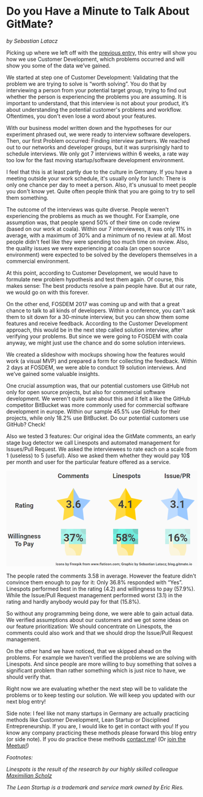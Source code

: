 # Do you Have a Minute to Talk About GitMate?
*by Sebastian Latacz*

Picking up where we left off with the [previous entry](http://blog.gitmate.io/gitmate/2017/02/17/4-Steps-to-GitMate.html), this entry will show you how we use Customer Development, which problems occurred and will show you some of the data we’ve gained.

We started at step one of Customer Development: Validating that the problem we are trying to solve is “worth solving”. You do that by interviewing a person from your potential target group, trying to find out whether the person is experiencing the problems you are assuming. It is important to understand, that this interview is not about your product, it’s about understanding the potential customer's problems and workflow. Oftentimes, you don't even lose a word about your features.

With our business model written down and the hypotheses for our experiment phrased out, we were ready to interview software developers. Then, our first Problem occurred: Finding interview partners. We reached out to our networks and developer groups, but it was surprisingly hard to schedule interviews. We only got 7 interviews within 6 weeks, a rate way too low for the fast moving startup/software development environment.

I feel that this is at least partly due to the culture in Germany. If you have a meeting outside your work schedule, it's usually only for lunch: There is only one chance per day to meet a person. Also, it's unusual to meet people you don't know yet. Quite often people think that you are going to try to sell them something.

The outcome of the interviews was quite diverse. People weren't experiencing the problems as much as we thought. For Example, one assumption was, that people spend 50% of their time on code review (based on our work at coala). Within our 7 interviewees, it was only 11% in average, with a maximum of 30% and a minimum of no review at all. Most people didn't feel like they were spending too much time on review. Also, the quality issues we were experiencing at coala (an open source environment) were expected to be solved by the developers themselves in a commercial environment.

At this point, according to Customer Development, we would have to formulate new problem hypothesis and test them again. Of course, this makes sense: The best products resolve a pain people have. But at our rate, we would go on with this forever.

On the other end, FOSDEM 2017 was coming up and with that a great chance to talk to all kinds of developers. Within a conference, you can't ask them to sit down for a 30-minute interview, but you can show them some features and receive feedback. According to the Customer Development approach, this would be in the next step called solution interview, after verifying your problems. But since we were going to FOSDEM with coala anyway, we might just use the chance and do some solution interviews.

We created a slideshow with mockups showing how the features would work (a visual MVP) and prepared a form for collecting the feedback. Within 2 days at FOSDEM, we were able to conduct 19 solution interviews. And we’ve gained some valuable insights.

One crucial assumption was, that our potential customers use GitHub not only for open source projects, but also for commercial software development. We weren't quite sure about this and it felt a like the GitHub competitor BitBucket was more commonly used for commercial software development in europe. Within our sample 45.5% use GitHub for their projects, while only 18.2% use BitBucket. Do our potential customers use GitHub? Check!

Also we tested 3 features: Our original idea the GitMate comments, an early stage bug detector we call Linespots and automated management for Issues/Pull Request. We asked the interviewees to rate each on a scale from 1 (useless) to 5 (useful). Also we asked them whether they would pay 10$ per month and user for the particular feature offered as a service.

![alt text](https://raw.githubusercontent.com/GitMateIO/GitMateIO.github.io/master/_posts/1703FirstInterviewFindings.png "First GitMate Interview Findings")

The people rated the comments 3.58 in average. However the feature didn't convince them enough to pay for it: Only 36.8% responded with “Yes”. Linespots performed best in the rating (4.2) and willingness to pay (57.9%). While the Issue/Pull Request management performed worst (3.1) in the rating and hardly anybody would pay for that (15.8%).

So without any programming being done, we were able to gain actual data. We verified assumptions about our customers and we got some ideas on our feature prioritization: We should concentrate on Linespots, the comments could also work and that we should drop the Issue/Pull Request management.

On the other hand we have noticed, that we skipped ahead on the problems. For example we haven’t verified the problems we are solving with Linespots. And since people are more willing to buy something that solves a significant problem than rather something which is just nice to have, we should verify that.

Right now we are evaluating whether the next step will be to validate the problems or to keep testing our solution. We will keep you updated with our next blog entry!

Side note: I feel like not many startups in Germany are actually practicing methods like Customer Development, Lean Startup or Disciplined Entrepreneurship. If you are, I would like to get in contact with you! If you know any company practicing these methods please forward this blog entry (or side note). If you do practice these methods [contact me](mailto:sebastian@gitmate.io)! (Or [join the Meetup!](https://www.meetup.com/de-DE/Lean-Startup-Hamburg/events/237908473/))




*Footnotes:*

*Linespots is the result of the research by our highly skilled colleague [Maximilian Scholz](https://github.com/sims1253)*

*The Lean Startup is a trademark and service mark owned by Eric Ries.*
